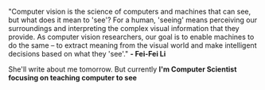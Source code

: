 "Computer vision is the science of computers and machines that can see, but what does it mean to 'see'? For a human, 'seeing' means perceiving our surroundings and interpreting the complex visual information that they provide. As computer vision researchers, our goal is to enable machines to do the same – to extract meaning from the visual world and make intelligent decisions based on what they 'see'." 		**- Fei-Fei Li**

She'll write about me tomorrow. But currently **I'm Computer Scientist focusing on teaching computer to see** 
